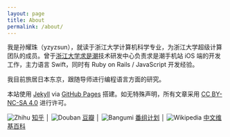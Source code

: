 ```yaml
---
layout: page
title: About
permalink: /about/
---
```


我是孙耀珠（yzyzsun），就读于浙江大学计算机科学专业，为浙江大学超级计算团队的成员。曾于[浙江大学求是潮](http://www.qsc.zju.edu.cn)技术研发中心负责求是潮手机站 iOS 端的开发工作，主力语言 Swift，同时有 Ruby on Rails / JavaScript 开发经验。

我目前旅居日本东京，跟随导师进行编程语言方面的研究。

本站使用 [Jekyll](http://jekyllrb.com) via [GitHub Pages](https://pages.github.com) 搭建。如无特殊声明，所有文章采用 [CC BY-NC-SA 4.0](http://creativecommons.org/licenses/by-nc-sa/4.0/deed.zh) 进行许可。

![Zhihu](/images/zhihu.ico) [知乎](http://www.zhihu.com/people/yzyzsun) │
![Douban](/images/douban.ico) [豆瓣](http://www.douban.com/people/yzyzsun/) │
![Bangumi](/images/bangumi.ico) [番组计划](http://bgm.tv/user/yzyzsun) │
![Wikipedia](/images/wikipedia.ico) [中文维基百科](https://zh.wikipedia.org/wiki/User:Yzyzsun)
